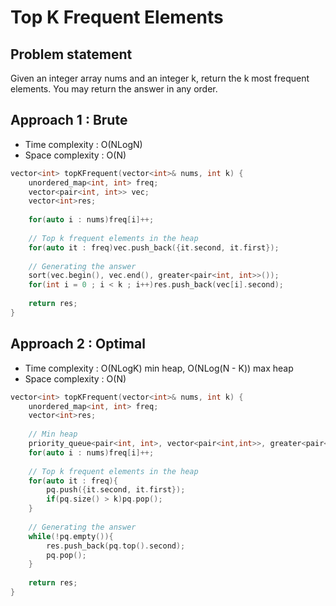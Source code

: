 # Top K Frequent Elements

## Problem statement 

Given an integer array nums and an integer k, return the k most frequent elements. You may return the answer in any order.

## Approach 1 : Brute 

- Time complexity : O(NLogN) 
- Space complexity : O(N)

```cpp
vector<int> topKFrequent(vector<int>& nums, int k) {
    unordered_map<int, int> freq;
    vector<pair<int, int>> vec;
    vector<int>res;
    
    for(auto i : nums)freq[i]++;
    
    // Top k frequent elements in the heap
    for(auto it : freq)vec.push_back({it.second, it.first});
    
    // Generating the answer
    sort(vec.begin(), vec.end(), greater<pair<int, int>>());
    for(int i = 0 ; i < k ; i++)res.push_back(vec[i].second);
    
    return res;
}
```

## Approach 2 : Optimal

- Time complexity : O(NLogK) min heap, O(NLog(N - K)) max heap
- Space complexity : O(N)

```cpp
vector<int> topKFrequent(vector<int>& nums, int k) {
    unordered_map<int, int> freq;
    vector<int>res;
    
    // Min heap
    priority_queue<pair<int, int>, vector<pair<int,int>>, greater<pair<int,int>>>pq;
    for(auto i : nums)freq[i]++;
    
    // Top k frequent elements in the heap
    for(auto it : freq){
        pq.push({it.second, it.first});
        if(pq.size() > k)pq.pop();
    }
    
    // Generating the answer
    while(!pq.empty()){
        res.push_back(pq.top().second);
        pq.pop();
    }
    
    return res;
}
```